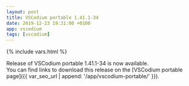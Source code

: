 ```yaml
---
layout: post
title: VSCodium portable 1.41.1-34
date: 2019-12-23 19:31:00 +0100
app: vscodium
tags: [vscodium]
---
```

{% include vars.html %}

Release of VSCodium portable 1.41.1-34 is now available.<br />
You can find links to download this release on the [VSCodium portable page]({{ var_seo_url | append: '/app/vscodium-portable/' }}).